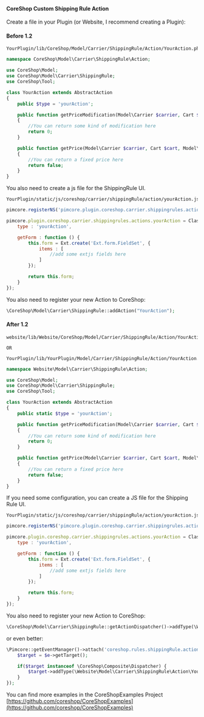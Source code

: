 
#### CoreShop Custom Shipping Rule Action

Create a file in your Plugin (or Website, I recommend creating a Plugin):

#### Before 1.2

```
YourPlugin/lib/CoreShop/Model/Carrier/ShippingRule/Action/YourAction.php
```

```php
namespace CoreShop\Model\Carrier\ShippingRule\Action;

use CoreShop\Model;
use CoreShop\Model\Carrier\ShippingRule;
use CoreShop\Tool;

class YourAction extends AbstractAction
{
    public $type = 'yourAction';

    public function getPriceModification(Model\Carrier $carrier, Cart $cart, Model\User\Address $address, $price)
    {
        //You can return some kind of modification here
        return 0;
    }

    public function getPrice(Model\Carrier $carrier, Cart $cart, Model\User\Address $address)
    {
        //You can return a fixed price here
        return false;
    }
}
```

You also need to create a js file for the ShippingRule UI.

```
YourPlugin/static/js/coreshop/carrier/shippingRule/action/yourAction.js
```

```js
pimcore.registerNS('pimcore.plugin.coreshop.carrier.shippingrules.actions.yourAction');

pimcore.plugin.coreshop.carrier.shippingrules.actions.yourAction = Class.create(pimcore.plugin.coreshop.rules.actions.abstract, {
    type : 'yourAction',

    getForm : function () {
        this.form = Ext.create('Ext.form.FieldSet', {
            items : [
                //add some extjs fields here
            ]
        });

        return this.form;
    }
});

```

You also need to register your new Action to CoreShop:

```php
\CoreShop\Model\Carrier\ShippingRule::addAction("YourAction");
```

#### After 1.2

```
website/lib/Website/CoreShop/Model/Carrier/ShippingRule/Action/YourAction.php

OR

YourPlugin/lib/YourPlugin/Model/Carrier/ShippingRule/Action/YourAction.php
```

```php
namespace Website\Model\Carrier\ShippingRule\Action;

use CoreShop\Model;
use CoreShop\Model\Carrier\ShippingRule;
use CoreShop\Tool;

class YourAction extends AbstractAction
{
    public static $type = 'yourAction';

    public function getPriceModification(Model\Carrier $carrier, Cart $cart, Model\User\Address $address, $price)
    {
        //You can return some kind of modification here
        return 0;
    }

    public function getPrice(Model\Carrier $carrier, Cart $cart, Model\User\Address $address)
    {
        //You can return a fixed price here
        return false;
    }
}
```
If you need some configuration, you can create a JS file for the Shipping Rule UI.

```
YourPlugin/static/js/coreshop/carrier/shippingRule/action/yourAction.js
```

```js
pimcore.registerNS('pimcore.plugin.coreshop.carrier.shippingrules.actions.yourAction');

pimcore.plugin.coreshop.carrier.shippingrules.actions.yourAction = Class.create(pimcore.plugin.coreshop.rules.actions.abstract, {
    type : 'yourAction',

    getForm : function () {
        this.form = Ext.create('Ext.form.FieldSet', {
            items : [
                //add some extjs fields here
            ]
        });

        return this.form;
    }
});

```

You also need to register your new Action to CoreShop:

```php
\CoreShop\Model\Carrier\ShippingRule::getActionDispatcher()->addType(\Website\Model\Carrier\ShippingRule\Action\YourAction::class);
```

or even better:

```php
\Pimcore::getEventManager()->attach('coreshop.rules.shippingRule.action.init', function(\Zend_EventManager_Event $e) {
    $target = $e->getTarget();

    if($target instanceof \CoreShop\Composite\Dispatcher) {
        $target->addType(\Website\Model\Carrier\ShippingRule\Action\YourAction::class);
    }
});
```

You can find more examples in the CoreShopExamples Project [https://github.com/coreshop/CoreShopExamples](https://github.com/coreshop/CoreShopExamples)